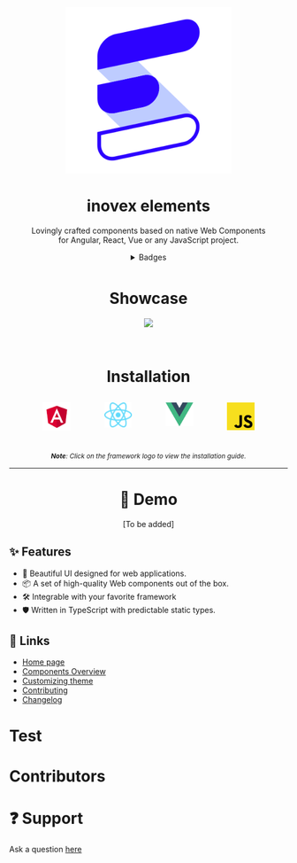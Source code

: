 <div align="center">
<p>
  <a href="https://elements.inovex.de/#/">
    <img width="300" src="test.svg">
  </a>
</p>

<h1>inovex elements</h1>


<p>Lovingly crafted components based on native Web Components <br>for Angular, React, Vue or any JavaScript project.</p>

<details>
<summary  align="center" style="margin-bottom:10px">Badges</summary>
Add badges from somewhere like: [shields.io](https://shields.io/)

[![MIT License](https://img.shields.io/badge/License-MIT-green.svg)](https://choosealicense.com/licenses/mit/)
[![GPLv3 License](https://img.shields.io/badge/License-GPL%20v3-yellow.svg)](https://opensource.org/licenses/)
[![AGPL License](https://img.shields.io/badge/license-AGPL-blue.svg)](http://www.gnu.org/licenses/agpl-3.0)
</details>

<!-- <hr class="space"> -->

<h1 class="no-border"> Showcase</h1>
<a href="https://elements.inovex.de/version/v8.0.0/?path=/docs/docs-welcome--page"><img src="https://user-images.githubusercontent.com/507615/209472919-6f7e8561-be8c-4b0b-9976-eb3c692aa20a.png" style="margin-bottom: 30px;"></a>
<!-- TODO: Replace showcase image with inovex-elements image -->

<h1 align="center">Installation</h1>

<div style="display: flex; justify-content: space-around; margin: 30px;">
  <a href="https://github.com/inovex/elements/blob/master/packages/storybook/src/stories/docs/framework-integration/angular-instructions.stories.mdx"><img width="50" src="packages/landingpage-new/public/angular.svg"></a>
  <a href="https://github.com/inovex/elements/blob/master/packages/storybook/src/stories/docs/framework-integration/react-instructions.stories.mdx"><img width="50" src="packages/landingpage-new/public/react.svg"></a>
  <a href="https://github.com/inovex/elements/blob/master/packages/storybook/src/stories/docs/framework-integration/vue-instructions.stories.mdx"><img width="50" src="packages/landingpage-new/public/vue.svg"></a>
  <a href="https://github.com/inovex/elements/blob/master/packages/storybook/src/stories/docs/framework-integration/javascript-instructions.stories.mdx"><img width="50" src="packages/landingpage-new/public/javascript.svg"></a>
</div>


 <sub>***Note**: Click on the framework logo to view the installation guide.*</sub>

<hr>



# 🚀 Demo

[To be added]

</div>

  <h2>✨ Features</h2>
  
  - 🌈 Beautiful UI designed for web applications.
  - 📦 A set of high-quality Web components out of the box.
  - 🛠️ Integrable with your favorite framework
  - 🛡 Written in TypeScript with predictable static types.

## 🔗 Links

- [Home page](https://elements.inovex.de/#/)
- [Components Overview](https://elements.inovex.de/version/v8.0.0/?path=/docs/docs-welcome--page)
- [Customizing theme]()
- [Contributing](https://elements.inovex.de/version/v8.0.0/?path=/docs/docs-contributing-quick-start--page)
- [Changelog](https://elements.inovex.de/version/v8.0.0/?path=/docs/docs-changelog--page)

# Test

<style>

  /* Github style overrides */
  .markdown-body hr {
    height: 1px;
    margin: 50px 0;
  }
  .markdown-body h2, .markdown-body h1 {
    border: none;
  }

  .markdown-body sub {
    color: var(--color-fg-muted);
  }

  h1.no-border {
    border: none;
  }

  details li {
    position:relative;
    list-style:none;
    color: hotpink;
    left: -28px
  }

  li+li:has(li) {
    position:relative;
    top: -10px;
    color: yellow;
  }

 
</style>


# Contributors

# ❓ Support

Ask a question [here](https://github.com/inovex/elements/issues)

